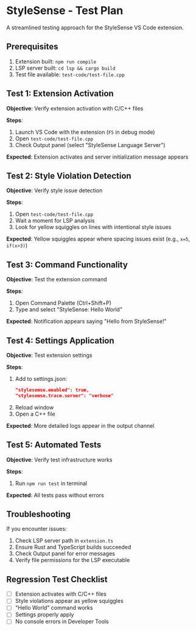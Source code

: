 # StyleSense - Test Plan

A streamlined testing approach for the StyleSense VS Code extension.

## Prerequisites

1. Extension built: `npm run compile`
2. LSP server built: `cd lsp && cargo build`
3. Test file available: `test-code/test-file.cpp`

## Test 1: Extension Activation

**Objective**: Verify extension activation with C/C++ files

**Steps**:
1. Launch VS Code with the extension (`F5` in debug mode)
2. Open `test-code/test-file.cpp`
3. Check Output panel (select "StyleSense Language Server")

**Expected**: Extension activates and server initialization message appears

## Test 2: Style Violation Detection

**Objective**: Verify style issue detection

**Steps**:
1. Open `test-code/test-file.cpp`
2. Wait a moment for LSP analysis
3. Look for yellow squiggles on lines with intentional style issues

**Expected**: Yellow squiggles appear where spacing issues exist (e.g., `x=5`, `if(x>3)`)

## Test 3: Command Functionality

**Objective**: Test the extension command

**Steps**:
1. Open Command Palette (Ctrl+Shift+P)
2. Type and select "StyleSense: Hello World"

**Expected**: Notification appears saying "Hello from StyleSense!"

## Test 4: Settings Application

**Objective**: Test extension settings

**Steps**:
1. Add to settings.json:
   ```json
   "stylesense.enabled": true,
   "stylesense.trace.server": "verbose"
   ```
2. Reload window
3. Open a C++ file

**Expected**: More detailed logs appear in the output channel

## Test 5: Automated Tests

**Objective**: Verify test infrastructure works

**Steps**:
1. Run `npm run test` in terminal

**Expected**: All tests pass without errors

## Troubleshooting

If you encounter issues:

1. Check LSP server path in `extension.ts`
2. Ensure Rust and TypeScript builds succeeded
3. Check Output panel for error messages
4. Verify file permissions for the LSP executable

## Regression Test Checklist

- [ ] Extension activates with C/C++ files
- [ ] Style violations appear as yellow squiggles
- [ ] "Hello World" command works
- [ ] Settings properly apply
- [ ] No console errors in Developer Tools
